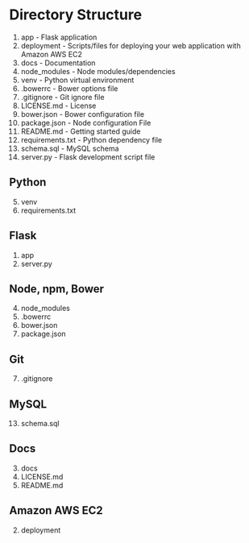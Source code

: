 # Directory Structure
1. app - Flask application
2. deployment - Scripts/files for deploying your web application with Amazon AWS EC2
3. docs - Documentation
4. node_modules - Node modules/dependencies
5. venv - Python virtual environment
6. .bowerrc - Bower options file
7. .gitignore - Git ignore file
8. LICENSE.md - License
9. bower.json - Bower configuration file
10. package.json - Node configuration File
11. README.md - Getting started guide
12. requirements.txt - Python dependency file
13. schema.sql - MySQL schema
14. server.py - Flask development script file

## Python
5. venv
12. requirements.txt

## Flask
1. app
14. server.py

## Node, npm, Bower
4. node_modules
6. .bowerrc
9. bower.json
10. package.json

## Git
7. .gitignore

## MySQL
13. schema.sql

## Docs
3. docs
8. LICENSE.md
11. README.md

## Amazon AWS EC2
2. deployment
